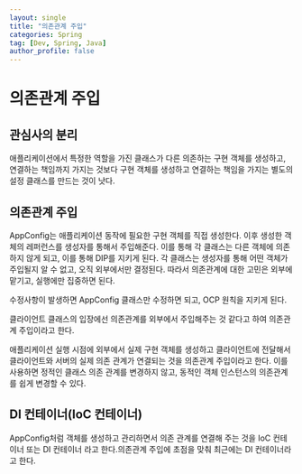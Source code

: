 ```yaml
---
layout: single
title: "의존관계 주입"
categories: Spring
tag: [Dev, Spring, Java]
author_profile: false
---
```


# 의존관계 주입

## 관심사의 분리

애플리케이션에서 특정한 역할을 가진 클래스가 다른 의존하는 구현 객체를 생성하고, 연결하는 책임까지 가지는 것보다 구현 객체를 생성하고 연결하는 책임을 가지는 별도의 설정 클래스를 만드는 것이 낫다.

## 의존관계 주입

AppConfig는 애플리케이션 동작에 필요한 구현 객체를 직접 생성한다. 이후 생성한 객체의 레퍼런스를 생성자를 통해서 주입해준다. 이를 통해 각 클래스는 다른 객체에 의존하지 않게 되고, 이를 통해 DIP를 지키게 된다. 각 클래스는 생성자를 통해 어떤 객체가 주입될지 알 수 없고, 오직 외부에서만 결정된다. 따라서 의존관계에 대한 고민은 외부에 맡기고, 실행에만 집중하면 된다.  

수정사항이 발생하면 AppConfig 클래스만 수정하면 되고, OCP 원칙을 지키게 된다.  

클라이언트 클래스의 입장에선 의존관계를 외부에서 주입해주는 것 같다고 하여 의존관계 주입이라고 한다.  

애플리케이션 실행 시점에 외부에서 실제 구현 객체를 생성하고 클라이언트에 전달해서 클라이언트와 서버의 실제 의존 관계가 연결되는 것을 의존관계 주입이라고 한다. 이를 사용하면 정적인 클래스 의존 관계를 변경하지 않고, 동적인 객체 인스턴스의 의존관계를 쉽게 변경할 수 있다.

## DI 컨테이너(IoC 컨테이너)

AppConfig처럼 객체를 생성하고 관리하면서 의존 관계를 연결해 주는 것을 IoC 컨테이너 또는 DI 컨테이너 라고 한다.의존관계 주입에 초점을 맞춰 최근에는 DI 컨테이너라고 한다.